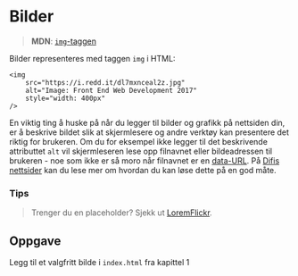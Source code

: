 # Bilder

> **MDN**: [`img`-taggen](https://developer.mozilla.org/en-US/docs/Web/HTML/Element/img)

Bilder representeres med taggen `img` i HTML:

```markup
<img
    src="https://i.redd.it/dl7mxnceal2z.jpg"
    alt="Image: Front End Web Development 2017"
    style="width: 400px"
/>
```

En viktig ting å huske på når du legger til bilder og grafikk på nettsiden din, er å beskrive bildet slik at skjermlesere og andre verktøy kan presentere det riktig for brukeren. Om du for eksempel ikke legger til det beskrivende attributtet `alt` vil skjermleseren lese opp filnavnet eller bildeadressen til brukeren - noe som ikke er så moro når filnavnet er en [data-URL](https://tools.ietf.org/html/rfc2397). På [Difis nettsider](https://uu.difi.no/krav-og-regelverk/losningsforslag-web/bilder-og-grafikk) kan du lese mer om hvordan du kan løse dette på en god måte.

### Tips

> Trenger du en placeholder? Sjekk ut [LoremFlickr](http://loremflickr.com/).

## Oppgave

Legg til et valgfritt bilde i `index.html` fra kapittel 1



